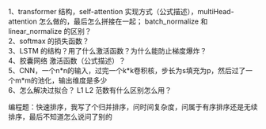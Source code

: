 1、transformer 结构，self-attention 实现方式（公式描述），multiHead-attention 怎么做的，最后怎么拼接在一起；
   batch_normalize 和 linear_normalize 的区别？  
2、softmax 的损失函数？  
3、LSTM 的结构？用了什么激活函数？为什么能防止梯度爆炸？  
4、胶囊网络 激活函数（公式描述）？  
5、CNN，一个n\*n的输入，过完一个k\*k卷积核，步长为s填充为p，然后过了一个m\*m的池化，输出维度是多少  
6、怎么解决过拟合？ L1 L2 范数有什么区别怎么用？

编程题：快速排序，我写了个归并排序，问时间复杂度，问属于有序排序还是无续排序，最后不知道怎么说问了别的